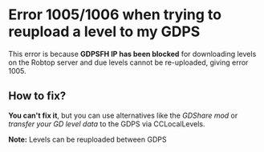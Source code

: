 # Error 1005/1006 when trying to reupload a level to my GDPS

This error is because **GDPSFH IP has been blocked** for downloading levels on the Robtop server and due levels cannot be re-uploaded, giving error 1005. 

## How to fix?

**You can't fix it**, but you can use alternatives like the _GDShare mod_ or _transfer your GD level data_ to the GDPS via CCLocalLevels.

**Note:** Levels can be reuploaded between GDPS